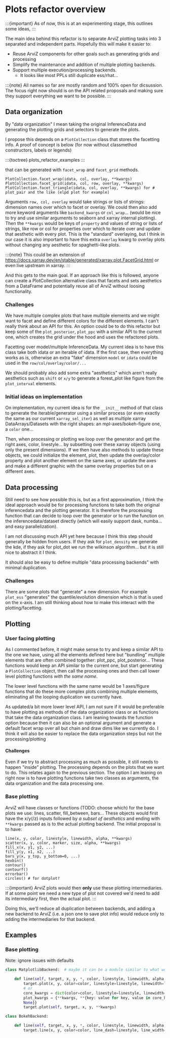 # Plots refactor overview

:::{important}
As of now, this is at an experimenting stage, this outlines some ideas,
:::

The main idea behind this refactor is to separate ArviZ plotting tasks
into 3 separated and independent parts. Hopefully this will make it
easier to:

* Reuse ArviZ components for other goals such as generating
  grids and processing
* Simplify the maintenance and addition of multiple plotting backends.
* Support multiple execution/processing backends.
  - It looks like most PPLs still duplicate ess/rhat...

:::{note}
All names so far are mostly random and 100% open for dicsussion.
The focus right now should is on the API related proposals
and making sure they support everything we want to be possible.
:::

## Data organization
By "data organization" I mean taking the original InferenceData and
generating the plotting grids and selectors to generate the plots.

I propose this depends on a `PlotCollection` class that stores the
facetting info. A proof of concept is below (for now without classmethod constructors,
labels or legends)

:::{toctree}
plots_refactor_examples
:::

that can be generated
with `facet_wrap` and `facet_grid` methods.

```
PlotCollection.facet_wrap(idata, col, overlay, **kwargs)
PlotCollection.facet_grid(idata, col, row, overlay, **kwargs)
PlotCollection.facet_triangle(idata, col, overlay, **kwargs) for # plot_pair and the like (elpd plot for example)
```

Arguments `row, col, overlay` would take strings or lists of strings: dimension names
over which to facet or overlay. We could then also add more keyword arguments like
`backend_kwargs` or `col_wrap`... (would be nice to try and use similar arguments
to seaborn and xarray internal plotting). Then the `**kwargs` would
be keys of `property` and values of string or lists of strings, like row or col
for properties over which to iterate over and update that aesthetic with every plot.
This is the "standard" overlaying, but I think in our case it is also important to
have this extra `overlay` kwarg to overlay plots without changing any aesthetic
for spaghetti-like plots.

:::{note}
This could be an extension of https://docs.xarray.dev/en/stable/generated/xarray.plot.FacetGrid.html
or even live upstream in xarray.
:::

And this gets to the main goal. If an approach like this is followed, anyone can create
a PlotCollection alternative class that facets and sets aesthetics from a DataFrame
and potentially reuse all of ArviZ without loosing functionality.

### Challenges
We have multiple complex plots that have multiple elements and we might want
to facet and define different colors for the different elements. I can't really
think about an API for this. An option could be to do this refactor
but keep some of the `plot_posterior`, `plot_ppc` with a similar API to
the current one, which creates the grid under the hood and uses the refactored
plots.

Facetting over model/multiple InferenceData. My current idea is
to have this class take both idata or an iterable of idata.
If the first case, then everything works as is, otherwise
an extra "fake" dimension `model` or `idata` could be used
in the `row/col/overlay/color/...`

We should probably also add some extra "aesthetics" which aren't
really aesthetics such as `shift` or `x/y` to generate a forest_plot
like figure from the `plot_interval` elements.

### Initial ideas on implementation
On implementation, my current idea is for the `__init__` method
of that class to generate the iterable/generator
using a similar process (or even exactly the same as our current
`xarray_sel_iter`) as well as multiple xarray DataArrays/Datasets
with the right shapes: an mpl-axes/bokeh-figure one, a `color`
one...

Then, when processing or plotting we loop over the generator
and get the right axes, color, linestyle... by subsetting over these
xarray objects (using only the present dimensions).
If we then have also methods to update these objects,
we could initialize the element, plot, then update the overlay/color
property and plot another element on the same axes,
or update the axes and make a different graphic with the same
overlay properties but on a different axes.

## Data processing
Still need to see how possible this is, but as a first approximation,
I think the ideal approach would be for processing functions
to take both the original inferencedata and the plotting generator.
It is therefore the processing function that can decide to loop over
the generator or to run the function on the inferencedata/dataset
directly (which will easily support dask, numba... and easy parallelization).

I am not discussing much API yet here because I think this step should generally
be hidden from users. If they ask for `plot_density` we generate the
kde, if they ask for plot_dot we run the wilkinson algorithm...
but it is still nice to abstract it I think.

It should also be easy to define multiple "data processing backends"
with minimal duplication.

### Challenges
There are some plots that "generate" a new dimension. For example `plot_ess`
"generates" the quantile/evolution dimension which is that is used
on the x-axis. I am still thinking about how to make this interact
with the plotting/facetting.

## Plotting
### User facing plotting
As I commented before, it might make sense to try and keep a similar API
to the one we have, using all the elements defined here but
"bundling" multiple elements that are often combined together: plot_ppc, plot_posterior...
These functions would keep an API similar to the current one, but
start generating a `PlotCollection` object, then call the processing ones
and then call lower level plotting functions _with the same name_.

The lower level functions with the same name would be 1 axes/figure functions
that do these more complex plots combining multiple elements, eliminating
all the looping duplication we currently have.

As updated/a bit more lower level API, I am not sure if it would be preferable to
have plotting as methods of the data organization class or as functions
that take the data organization class. I am leaning towards the function
option because then it can also be an optional argument and generate
a default facet wrap over all but chain and draw dims like we currently do.
I think it will also be easier to replace the data organization steps but
not the processing/plotting

#### Challenges
Even if we try to abstract processing as much as possible, it still needs
to happen "inside" plotting. The processing depends on the plots
that we want to do. This relates again to the previous section.
The option I am leaning on right now is to have plotting
functions take two classes as arguments, the data organization and
the data processing one.

### Base plotting
ArviZ will have classes or functions (TODO: choose which) for the base plots we use:
lines, scatter, fill_between, bars... These objects would first have the x/y(/z) inputs
followed by _a subset of aesthetics_ and ending with `**kwargs` passed as is
to the actual plotting backend. The initial proposal is to have:

```
line(x, y, color, linestyle, linewidth, alpha, **kwargs)
scatter(x, y, color, marker, size, alpha, **kwargs)
fill_x(x, y1, y2, ...)
fill_y(y, x1, x2, ...)
bars_y(x, y_top, y_bottom=0, ...)
hexbin()
contour()
contourf()
errorbar()
circles() # for dotplot?
```

:::{important}
ArviZ plots would then **only** use these plotting intermediaries.
If at some point we need a new type of plot not covered we'd need
to add its intermediary first, then the actual plot.
:::

Doing this, we'll reduce all duplication between backends, and adding
a new backend to ArviZ (i.e. a json one to save plot info) would
reduce only to adding the intermediaries for that backend.

## Examples
### Base plotting
Note: ignore issues with defaults

```python
class MatplotlibBackend:  # maybe it can be a module similar to what we have now too

    def line(self, target, x, y, *, color, linestyle, linewidth, alpha, **kwargs):
        target.plot(x, y, color=color, linestyle=linestyle, linewidth=linewidth, alpha=alpha, **kwargs)
        # or
        core_kwargs = dict(color=color, linestyle=linestyle, linewidth=linewidth, alpha=alpha)
        plot_kwargs = {**kwargs, **{key: value for key, value in core_kwargs.items() if value is not
        None}}
        target.plot(self, target, x, y, **kwargs)

class BokehBackend:

    def line(self, target, x, y, *, color, linestyle, linewidth, alpha, **kwargs):
        target.line(x, y, color=color, line_dash=linestyle, line_width=linewidth, alpha=alpha, **kwargs)
```



